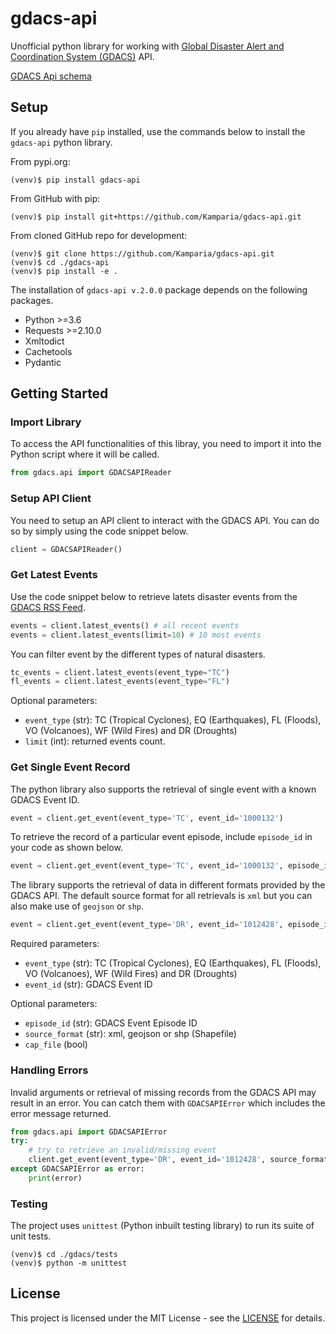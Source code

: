 # gdacs-api
Unofficial python library for working with [Global Disaster Alert and Coordination System (GDACS)](https://www.gdacs.org/) API.

[GDACS Api schema](https://www.gdacs.org/gdacsapi/swagger/v1/swagger.json)

## Setup
If you already have `pip` installed, use the commands below to install the `gdacs-api` python library.

From pypi.org:
```shell
(venv)$ pip install gdacs-api
```

From GitHub with pip:
```shell
(venv)$ pip install git+https://github.com/Kamparia/gdacs-api.git
```

From cloned GitHub repo for development:
```shell
(venv)$ git clone https://github.com/Kamparia/gdacs-api.git
(venv)$ cd ./gdacs-api
(venv)$ pip install -e .
```

The installation of `gdacs-api v.2.0.0` package depends on the following packages.
- Python >=3.6
- Requests >=2.10.0
- Xmltodict
- Cachetools
- Pydantic

## Getting Started
### Import Library

To access the API functionalities of this libray, you need to import it into the Python script where it will be called.

```python
from gdacs.api import GDACSAPIReader
```

### Setup API Client

You need to setup an API client to interact with the GDACS API. You can do so by simply using the code snippet below.

```python
client = GDACSAPIReader()
```

### Get Latest Events

Use the code snippet below to retrieve latets disaster events from the [GDACS RSS Feed](https://www.gdacs.org/xml/rss.xml).

```python
events = client.latest_events() # all recent events
events = client.latest_events(limit=10) # 10 most events
```

You can filter event by the different types of natural disasters.

```python
tc_events = client.latest_events(event_type="TC")
fl_events = client.latest_events(event_type="FL")
```

Optional parameters:
- `event_type` (str): TC (Tropical Cyclones), EQ (Earthquakes), FL (Floods), VO (Volcanoes), WF (Wild Fires) and DR (Droughts)
- `limit` (int): returned events count.

### Get Single Event Record

The python library also supports the retrieval of single event with a known GDACS Event ID.

```python
event = client.get_event(event_type='TC', event_id='1000132')
```

To retrieve the record of a particular event episode, include `episode_id` in your code as shown below.

```python
event = client.get_event(event_type='TC', event_id='1000132', episode_id='8')
```

The library supports the retrieval of data in different formats provided by the GDACS API. The default source format for all retrievals is `xml` but you can also make use of `geojson` or `shp`.

```python
event = client.get_event(event_type='DR', event_id='1012428', episode_id='10', source_format='geojson')
```

Required parameters:
- `event_type` (str): TC (Tropical Cyclones), EQ (Earthquakes), FL (Floods), VO (Volcanoes), WF (Wild Fires) and DR (Droughts)
- `event_id` (str): GDACS Event ID

Optional parameters:
- `episode_id` (str): GDACS Event Episode ID
- `source_format` (str): xml, geojson or shp (Shapefile)
- `cap_file` (bool)

### Handling Errors

Invalid arguments or retrieval of missing records from the GDACS API may result in an error. You can catch them with `GDACSAPIError` which includes the error message returned.
```python
from gdacs.api import GDACSAPIError
try:
    # try to retrieve an invalid/missing event
    client.get_event(event_type='DR', event_id='1012428', source_format='geojson')
except GDACSAPIError as error:
    print(error)
```

### Testing

The project uses `unittest` (Python inbuilt testing library) to run its suite of unit tests.
```shell
(venv)$ cd ./gdacs/tests
(venv)$ python -m unittest
```

## License

This project is licensed under the MIT License - see the [LICENSE](LICENSE) for details.
